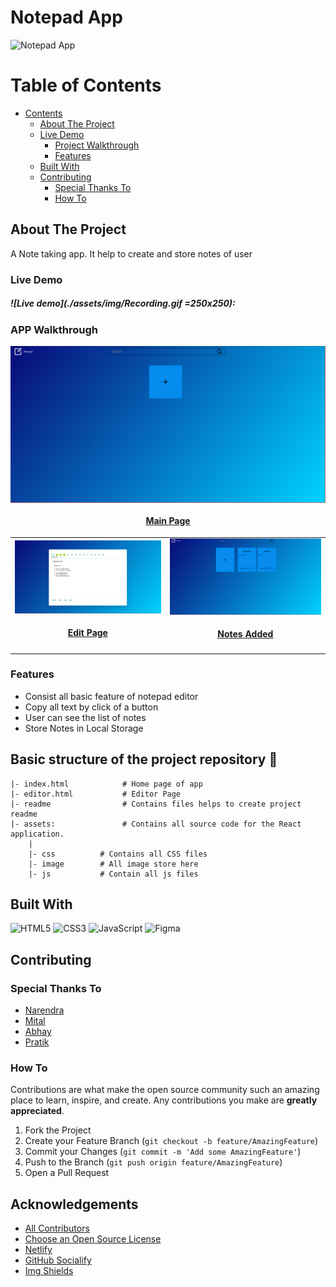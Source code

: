 # Notepad App

![ Notepad App](https://socialify.git.ci/The-Matrix-Team/Team-A/image?description=1&descriptionEditable=Notepad%20App&language=1&name=1&owner=1&stargazers=1&theme=Dark)

<!-- TABLE OF CONTENTS -->

# Table of Contents

- [Contents](#table-of-contents)
  - [About The Project](#about-the-project)
  - [Live Demo](#live-demo)
    - [Project Walkthrough](#app-walkthrough)
    - [Features](#extra-features)
  - [Built With](#built-with)
  - [Contributing](#contributing)
    - [Special Thanks To](#special-thanks-to)
    - [How To](#how-to)

<!-- ABOUT THE PROJECT -->

## About The Project

A Note taking app. It help to create and store notes of user

### Live Demo

##### ![Live demo](./assets/img/Recording.gif =250x250):

### APP Walkthrough

<table border="0" align="center">
  <tr>
      <p align="center" >
          <a href="https://matrix-team.netlify.app/" target="_blank">
              <img align="center" src="./assets/img/MainPage.png" alt="Basic composition: square and circle" />
              <h4 align="center">Main Page</h4>
          </a>
      </p>
  </tr>
  <tr>
    <td>
      <a href="https://matrix-team.netlify.app/" target="_blank">
        <img src="./assets/img/editor.png" alt="Editor" />
        <h4 align="center">Edit Page</h4>
      </a>
    </td>
    <td>
    <a href="https://matrix-team.netlify.app/" target="_blank">
        <img src="./assets/img/noteList.png" alt="Final Notes" />
        <h4 align="center">Notes Added</h4>
      </a>
    </td>
  </tr>

</table>

### Features

- Consist all basic feature of notepad editor
- Copy all text by click of a button
- User can see the list of notes
- Store Notes in Local Storage

## Basic structure of the project repository 📂

```terminal
|- index.html            # Home page of app
|- editor.html           # Editor Page
|- readme                # Contains files helps to create project readme
|- assets:               # Contains all source code for the React application.
    |
    |- css          # Contains all CSS files
    |- image        # All image store here
    |- js           # Contain all js files
```

## Built With

![HTML5](https://img.shields.io/badge/html5-%23E34F26.svg?style=for-the-badge&logo=html5&logoColor=white)
![CSS3](https://img.shields.io/badge/css3-%231572B6.svg?style=for-the-badge&logo=css3&logoColor=white)
![JavaScript](https://img.shields.io/badge/javascript-%23323330.svg?style=for-the-badge&logo=javascript&logoColor=%23F7DF1E)
![Figma](https://img.shields.io/badge/figma-%23F24E1E.svg?style=for-the-badge&logo=figma&logoColor=white)

<!-- CONTRIBUTING -->

## Contributing

### Special Thanks To

- [Narendra](https://github.com/geeknarendra)
- [Mital](https://github.com/mitalrs)
- [Abhay](https://github.com/AbhaySinghBisht21)
- [Pratik](https://github.com/p-yeole0)

### How To

Contributions are what make the open source community such an amazing place to learn, inspire, and create. Any
contributions you make are **greatly appreciated**.

1. Fork the Project
2. Create your Feature Branch (`git checkout -b feature/AmazingFeature`)
3. Commit your Changes (`git commit -m 'Add some AmazingFeature'`)
4. Push to the Branch (`git push origin feature/AmazingFeature`)
5. Open a Pull Request

## Acknowledgements

- [All Contributors](#special-thanks-to)
- [Choose an Open Source License](https://choosealicense.com)
- [Netlify](https://app.netlify.com/)
- [GitHub Socialify](https://socialify.git.ci/)
- [Img Shields](https://shields.io)
